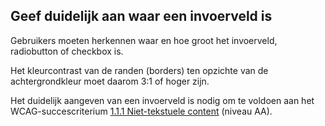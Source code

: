 ## Geef duidelijk aan waar een invoerveld is

Gebruikers moeten herkennen waar en hoe groot het invoerveld, radiobutton of checkbox is.

Het kleurcontrast van de randen (borders) ten opzichte van de achtergrondkleur moet daarom 3:1 of hoger zijn.

Het duidelijk aangeven van een invoerveld is nodig om te voldoen aan het WCAG-succescriterium [1.1.1 Niet-tekstuele content](https://www.w3.org/WAI/WCAG22/Understanding/non-text-content.html) (niveau AA).

